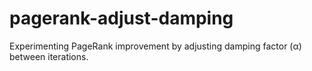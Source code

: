 # pagerank-adjust-damping
Experimenting PageRank improvement by adjusting damping factor (α) between iterations.
